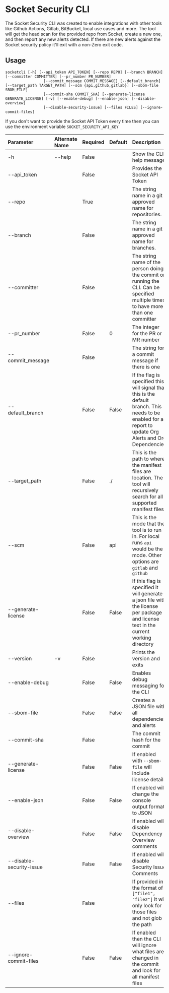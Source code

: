 # Socket Security CLI

The Socket Security CLI was created to enable integrations with other tools like Github Actions, Gitlab, BitBucket, local use cases and more. The tool will get the head scan for the provided repo from Socket, create a new one, and then report any new alerts detected. If there are new alerts against the Socket security policy it'll exit with a non-Zero exit code.

## Usage

```` shell
socketcli [-h] [--api_token API_TOKEN] [--repo REPO] [--branch BRANCH] [--committer COMMITTER] [--pr_number PR_NUMBER]
                 [--commit_message COMMIT_MESSAGE] [--default_branch] [--target_path TARGET_PATH] [--scm {api,github,gitlab}] [--sbom-file SBOM_FILE]
                 [--commit-sha COMMIT_SHA] [--generate-license GENERATE_LICENSE] [-v] [--enable-debug] [--enable-json] [--disable-overview]
                 [--disable-security-issue] [--files FILES] [--ignore-commit-files]
````

If you don't want to provide the Socket API Token every time then you can use the environment variable `SOCKET_SECURITY_API_KEY`


| Parameter                | Alternate Name | Required | Default | Description                                                                                                                                                |
|:-------------------------|:---------------|:---------|:--------|:-----------------------------------------------------------------------------------------------------------------------------------------------------------|
| -h                       | --help         | False    |         | Show the CLI help message                                                                                                                                  |
| --api_token              |                | False    |         | Provides the Socket API Token                                                                                                                              |
| --repo                   |                | True     |         | The string name in a git approved name for repositories.                                                                                                   |
| --branch                 |                | False    |         | The string name in a git approved name for branches.                                                                                                       |
| --committer              |                | False    |         | The string name of the person doing the commit or running the CLI. Can be specified multiple times to have more than one committer                         |
| --pr_number              |                | False    | 0       | The integer for the PR or MR number                                                                                                                        |
| --commit_message         |                | False    |         | The string for a commit message if there is one                                                                                                            |
| --default_branch         |                | False    | False   | If the flag is specified this will signal that this is the default branch. This needs to be enabled for a report to update Org Alerts and Org Dependencies |
| --target_path            |                | False    | ./      | This is the path to where the manifest files are location. The tool will recursively search for all supported manifest files                               |
| --scm                    |                | False    | api     | This is the mode that the tool is to run in. For local runs `api` would be the mode. Other options are `gitlab` and `github`                               |
| --generate-license       |                | False    | False   | If this flag is specified it will generate a json file with the license per package and license text in the current working directory                      |
| --version                | -v             | False    |         | Prints the version and exits                                                                                                                               |
| --enable-debug           |                | False    | False   | Enables debug messaging for the CLI                                                                                                                        |
| --sbom-file              |                | False    | False   | Creates a JSON file with all dependencies and alerts                                                                                                       |
| --commit-sha             |                | False    |         | The commit hash for the commit                                                                                                                             |
| --generate-license       |                | False    | False   | If enabled with `--sbom-file` will include license details                                                                                                 |
| --enable-json            |                | False    | False   | If enabled will change the console output format to JSON                                                                                                   |
| --disable-overview       |                | False    | False   | If enabled will disable Dependency Overview comments                                                                                                       |
| --disable-security-issue |                | False    | False   | If enabled will disable Security Issue Comments                                                                                                            |
| --files                  |                | False    |         | If provided in the format of `["file1", "file2"]` it will only look for those files and not glob the path                                                  |
| --ignore-commit-files    |                | False    | False   | If enabled then the CLI will ignore what files are changed in the commit and look for all manifest files                                                   |
